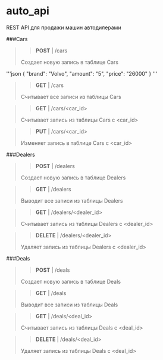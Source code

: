 # auto_api
REST API для продажи машин автодилерами

###Cars

>> **POST** | /cars
>
> Создает новую запись в таблице Cars

'''json
{
	"brand": "Volvo",
	"amount": "5",
	"price": "26000"
}
'''

> >**GET** | /cars
> 
> Считывает все записи из таблицы Cars

> >**GET** | /cars/<car_id>
> 
> Считывает запись из таблицы Cars с <car_id>

> >**PUT** | /cars/<car_id>
> 
> Изменяет запись в таблице Cars с <car_id>

###Dealers

> >**POST** | /dealers
> 
> Создает новую запись в таблице Dealers


> >**GET** | /dealers
> 
> Выводит все записи из таблицы Dealers


> >**GET** | /dealers/<dealer_id>
> 
> Считывает запись из таблицы Dealers с <dealer_id>


> >**DELETE** | /dealers/<dealer_id>
> 
> Удаляет запись из таблицы Dealers с <dealer_id>

###Deals

>> **POST** | /deals
> 
> Создает новую запись в таблице Deals


>> **GET** | /deals
> 
> Выводит все записи из таблицы Deals


>> **GET** | /deals/<deal_id>
> 
> Считывает запись из таблицы Deals с <deal_id>


> >**DELETE** | /deals/<deal_id>
> 
> Удаляет запись из таблицы Deals с <deal_id>
